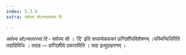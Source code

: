 ```yaml
---
index: 5.3.6
sutra: सर्वस्य सोऽन्यतरस्यां दि

---
```

_सर्वस्य सोऽन्यतरस्यां दि_ - सर्वस्य सो । 'दि' इति सप्तम्येकवचनं प्राग्दिशीयविशेषणम् ।यस्मिन्विधि॑रिति तदादिविधिः । तदाह — प्राग्दिशीये दकाराविति । सदा इत्युदाहरणम् । 